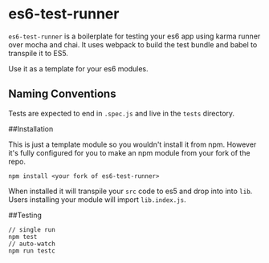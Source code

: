 # es6-test-runner

`es6-test-runner` is a boilerplate for testing your es6 app using karma runner over mocha and chai. It uses webpack to build the test bundle and babel to transpile it to ES5.

Use it as a template for your es6 modules.

## Naming Conventions

Tests are expected to end in `.spec.js` and live in the `tests` directory.

##Installation

This is just a template module so you wouldn't install it from npm. However it's fully configured for you to make an npm module from your fork of the repo.

```
npm install <your fork of es6-test-runner>
```

When installed it will transpile your `src` code to es5 and drop into into `lib`. Users installing your module will import `lib.index.js`.

##Testing

```
// single run
npm test
// auto-watch
npm run testc
```








